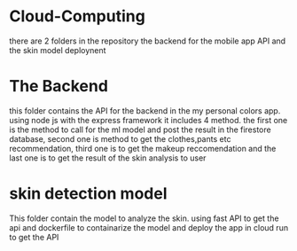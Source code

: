 # Cloud-Computing

there are 2 folders in the repository the backend for the mobile app API and the skin model deploynent

# The Backend
this folder contains the API for the backend in the my personal colors app. using node js with the express framework it includes 4 method. the first one is the method to call for the ml model and post the result in the firestore database, second one is method to get the clothes,pants etc recommendation, third one is to get the makeup reccomendation and the last one is to get the result of the skin analysis to user

# skin detection model
This folder contain the model to analyze the skin. using fast API to get the api and dockerfile to containarize the model and deploy the app in cloud run to get the API
